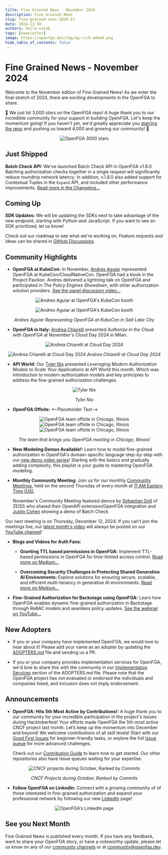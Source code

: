 ```yaml
---
title: Fine Grained News - November 2024
description: Fine Grained News
slug: fine-grained-news-2024-11
date: 2024-11-30
authors: hello-caleb
tags: [newsletter]
image: https://openfga.dev/img/og-rich-embed.png
hide_table_of_contents: false
---
```

# Fine Grained News - November 2024

Welcome to the November edition of Fine Grained News! As we enter the final stretch of 2024, there are exciting developments in the OpenFGA to share.

🌟 We just hit 3,000 stars on the OpenFGA repo! A huge thank you to our incredible community for your support in building OpenFGA. Let's keep the momentum going! If you haven't yet, we'd greatly appreciate you [starring the repo](https://github.com/openfga/openfga) and pushing us toward 4,000 and growing our community! 🌟
  <p align="center">
  <img src="../static/img/blog/fgn-2024-11-stars.png" alt="OpenFGA 3000 stars" />
</p>

## Just Shipped

**Batch Check API:**  We've launched Batch Check API in OpenFGA v1.8.0. Batching authorization checks together in a single request will significantly reduce roundtrip network latency. In addition, v.1.8.0 also added support for Contextual Tuples in the `Expand` API, and included other performance improvements. [Read more in the Changelog...](https://github.com/openfga/openfga/compare/v1.7.0...v1.8.0)

## Coming Up

**SDK Updates:** We will be updating the SDKs next to take advantage of the new endpoint, starting  with Python and JavaScript. If you want to see an SDK prioritized, let us know!

Check out our roadmap to see what we're working on. Feature requests and ideas can be shared in [GitHub Discussions](https://github.com/orgs/openfga/discussions).

## Community Highlights

* **OpenFGA at KubeCon:** In November, [Andres Aguiar](https://www.linkedin.com/in/andresaguiar/) represented OpenFGA at KubeCon/CloudNativeCon. OpenFGA had a kiosk in the Project Pavilion. Andres delivered a lightning talk on OpenFGA and participated in *The Policy Engines Showdown*, with other authorization solution providers. [See the panel discussion video...](https://www.youtube.com/watch?v=AVA32aYObRE)
<p align="center">
  <img src="../static/img/blog/fgn-2024-11-kubecon1.jpg" alt="Andres Aguiar at OpenFGA's KubeCon booth" />
</p>
 <p align="center">
  <img src="../static/img/blog/fgn-2024-11-kubecon2.jpg" alt="Andres Aguiar at OpenFGA's KubeCon booth" />
</p>
<p align="center">
  <em>Andres Aguiar Representing OpenFGA at KubeCon in Salt Lake City</em>
</p>

* **OpenFGA in Italy:** [Andrea Chiarelli](https://www.linkedin.com/in/andreachiarelli/) presented *Authorize in the Cloud with OpenFGA* at November's Cloud Day 2024 in Milan. 
<p align="center">
  <img src="../static/img/blog/fgn-2024-11-andrea-chiarelli1.png" alt="Andrea Chiarelli at Cloud Day 2024" />
</p>
<p align="center">
  <img src="../static/img/blog/fgn-2024-11-andrea-chiarelli2.png" alt="Andrea Chiarelli at Cloud Day 2024" />
  <em>Andrea Chiarelli at Cloud Day 2024</em>
</p>

* **API World:** Our [Tyler Nix](https://www.linkedin.com/in/tylernix/) presented *Leveraging Modern Authorization Models to Scale Your Applications* at API World this month. Which was introduction to modern authorization models and key principles to address the fine-grained authorization challenges.
<p align="center">
  <img src="../static/img/blog/fgn-2024-11-tyler-nix.jpeg" alt="Tyler Nix" />
</p>
<p align="center">
  <em>Tyler Nix</em>

* **OpenFGA Offsite:**  <--Placeholder Text--> 	<!-- Add team photo(s)and community members photos-->
<div style="text-align: center;">
  <img src="../static/img/blog/fgn-2024-11-chicago-offsite1.jpg" alt="OpenFGA team offsite in Chicago, Illinois" style="display: inline-block; margin: 0 10px;" />
  <img src="../static/img/blog/fgn-2024-11-chicago-offsite2.jpg" alt="OpenFGA team offsite in Chicago, Illinois" style="display: inline-block; margin: 0 10px;" />
  <img src="../static/img/blog/fgn-2024-11-chicago-offsite3.jpg" alt="OpenFGA team offsite in Chicago, Illinois" style="display: inline-block; margin: 0 10px;" />
</div>
<p style="text-align: center; font-style: italic;">
  The team that brings you OpenFGA meeting in Chicago, Illinois!
</p>


* **New Modeling Demos Available!:** Learn how to model fine-grained authorization  in OpenFGA's domain-specific language step-by-step with our [new demo video series](https://www.youtube.com/playlist?list=PLUR5l-oTFZqWaDdhEOVt_IfPOIbKo1Ypt)! Starting with the basics and gradually adding complexity, this playlist is your guide to mastering OpenFGA modeling.

* **Monthly Community Meeting:** Join us for our monthly [Community Meetings](https://github.com/openfga/community/blob/main/community-meetings.md#:~:text=OpenFGA%20Community%20Meetings), held on the second Thursday of every month at [11 AM Eastern Time (US)](https://www.worldtimebuddy.com/?qm=1&lid=12,100,5,6,8&h=5&sln=11-12&hf=1). 

  November's Community Meeting featured demos by [Sebastian Doll](https://www.linkedin.com/in/katallaxie/) of ZEISS who shared their OpenAPI extension/OpenFGA integration and [Justin Cohen](https://www.linkedin.com/in/justincoh/) showing a demo of Batch Check  

Our next meeting is on Thursday, December 12, 2024. If you can’t join the meetings live, our [latest month's video](https://youtu.be/4MGF4rTzhbA?si=iGcoZTw8T99E0LKs) will always be posted on our [YouTube channel](https://www.youtube.com/@OpenFGA)! 

* **Blogs and Videos for Auth Fans:**  
  * **Granting TTL based permissions in OpenFGA:** Implement TTL-based permissions in OpenFGA for time-limited access control. [Read more on Medium...](https://medium.com/@shruti1810/granting-ttl-based-permissions-in-openfga-2ed2073931c3)

  * **Overcoming Security Challenges in Protecting Shared Generative AI Environments:** Explore solutions for ensuring secure, scalable, and efficient multi-tenancy in generative AI environments. [Read more on Medium...](https://towardsdatascience.com/overcoming-security-challenges-in-protecting-shared-generative-ai-environments-1ffb27da1bde)

* **Fine-Grained Authorization for Backstage using OpenFGA:** Learn how OpenFGA enables dynamic fine-grained authorization in Backstage through ReBAC models and seamless policy updates. [See the webinar on YouTube...](https://www.youtube.com/watch?v=wWFbLPvwOyQ)


## New Adopters

* If you or your company have implemented OpenFGA, we would love to hear about it! Please add your name as an adopter by updating the [ADOPTERS.md](https://github.com/openfga/community/blob/main/ADOPTERS.md#companiesprojects-using-openfga-in-production) file and sending us a PR.

* If you or your company provides implementation services for OpenFGA, we'd love to share this with the community in our [Implementation Services](https://github.com/openfga/community/blob/main/ADOPTERS.md#companies-offering-openfga-implementation-services) section of the ADOPTERS.md file. Please note that the OpenFGA project has not evaluated or endorsed the individuals and companies listed, and inclusion does not imply endorsement.

## Announcements

* **OpenFGA: Hits 5th Most Active by Contributions!:** A huge thank you to our community for your incredible participation in the project's Issues during Hacktoberfest! Your efforts made OpenFGA the 5th most active CNCF project last month. 
  Let’s keep up the momentum into December and beyond! We welcome contributions of all skill levels! Start with our [Good First Issues](https://github.com/openfga/openfga/issues?q=is%3Aissue+is%3Aopen+label%3A%22good+first+issue%22) for beginner-friendly tasks, or explore the full [Issue queue](https://github.com/openfga/openfga/issues) for more advanced challenges. 

  Check out our [Contribution Guide](https://github.com/openfga/.github/blob/main/CONTRIBUTING.md) to learn how to get started. Our other repositories also have Issue queues waiting for your expertise. 
<p align="center">
  <img src="../static/img/blog/fgn-2024-11-open-fga-ranks-5th.jpeg" alt="CNCF projects during October, Ranked by Commits" />
  </p>
  <p align="center">
  <em>CNCF Projects during October, Ranked by Commits</em>
</p>

* **Follow OpenFGA on LinkedIn:** Connect with a growing community of of those interested in fine-grained authorization and expand your professional network by following our new [LinkedIn](http://linkedin.com/company/openfga) page!
<p align="center">
  <img src="../static/img/blog/fgn-2024-11-linkedin.png" alt="OpenFGA's LinkedIn page" />
</p>

## See you Next Month

Fine Grained News is published every month. If you have any feedback, want to share your OpenFGA story, or have a noteworthy update, please let us know on any of our [community channels](https://openfga.dev/community) or at [community@openfga.dev](mailto:community@openfga.dev).